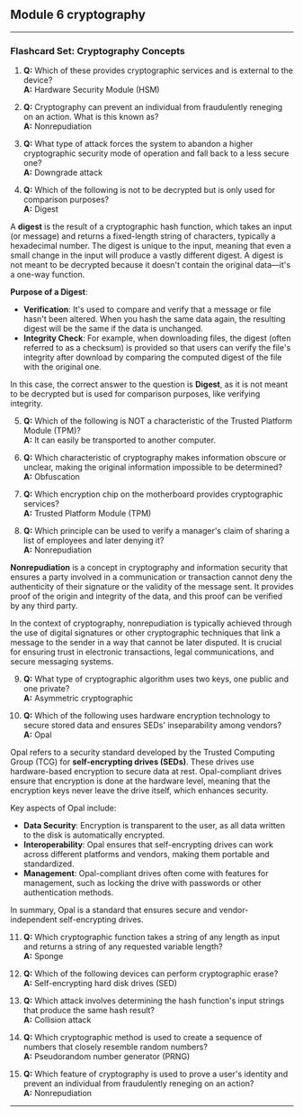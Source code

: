 




## Module 6 cryptography
---
### Flashcard Set: Cryptography Concepts

1. **Q:** Which of these provides cryptographic services and is external to the device?  
   **A:** Hardware Security Module (HSM)

2. **Q:** Cryptography can prevent an individual from fraudulently reneging on an action. What is this known as?  
   **A:** Nonrepudiation

3. **Q:** What type of attack forces the system to abandon a higher cryptographic security mode of operation and fall back to a less secure one?  
   **A:** Downgrade attack

4. **Q:** Which of the following is not to be decrypted but is only used for comparison purposes?  
   **A:** Digest

A **digest** is the result of a cryptographic hash function, which takes an input (or message) and returns a fixed-length string of characters, typically a hexadecimal number. The digest is unique to the input, meaning that even a small change in the input will produce a vastly different digest. A digest is not meant to be decrypted because it doesn't contain the original data—it's a one-way function.

**Purpose of a Digest**:
- **Verification**: It's used to compare and verify that a message or file hasn't been altered. When you hash the same data again, the resulting digest will be the same if the data is unchanged.
- **Integrity Check**: For example, when downloading files, the digest (often referred to as a checksum) is provided so that users can verify the file's integrity after download by comparing the computed digest of the file with the original one.

In this case, the correct answer to the question is **Digest**, as it is not meant to be decrypted but is used for comparison purposes, like verifying integrity.

5. **Q:** Which of the following is NOT a characteristic of the Trusted Platform Module (TPM)?  
   **A:** It can easily be transported to another computer.

6. **Q:** Which characteristic of cryptography makes information obscure or unclear, making the original information impossible to be determined?  
   **A:** Obfuscation

7. **Q:** Which encryption chip on the motherboard provides cryptographic services?  
   **A:** Trusted Platform Module (TPM)

8. **Q:** Which principle can be used to verify a manager's claim of sharing a list of employees and later denying it?  
   **A:** Nonrepudiation

**Nonrepudiation** is a concept in cryptography and information security that ensures a party involved in a communication or transaction cannot deny the authenticity of their signature or the validity of the message sent. It provides proof of the origin and integrity of the data, and this proof can be verified by any third party.

In the context of cryptography, nonrepudiation is typically achieved through the use of digital signatures or other cryptographic techniques that link a message to the sender in a way that cannot be later disputed. It is crucial for ensuring trust in electronic transactions, legal communications, and secure messaging systems.

9. **Q:** What type of cryptographic algorithm uses two keys, one public and one private?  
   **A:** Asymmetric cryptographic

10. **Q:** Which of the following uses hardware encryption technology to secure stored data and ensures SEDs' inseparability among vendors?  
   **A:** Opal
   
Opal refers to a security standard developed by the Trusted Computing Group (TCG) for **self-encrypting drives (SEDs)**. These drives use hardware-based encryption to secure data at rest. Opal-compliant drives ensure that encryption is done at the hardware level, meaning that the encryption keys never leave the drive itself, which enhances security.

Key aspects of Opal include:
- **Data Security**: Encryption is transparent to the user, as all data written to the disk is automatically encrypted.
- **Interoperability**: Opal ensures that self-encrypting drives can work across different platforms and vendors, making them portable and standardized.
- **Management**: Opal-compliant drives often come with features for management, such as locking the drive with passwords or other authentication methods.

In summary, Opal is a standard that ensures secure and vendor-independent self-encrypting drives.


11. **Q:** Which cryptographic function takes a string of any length as input and returns a string of any requested variable length?  
   **A:** Sponge

12. **Q:** Which of the following devices can perform cryptographic erase?  
   **A:** Self-encrypting hard disk drives (SED)

13. **Q:** Which attack involves determining the hash function's input strings that produce the same hash result?  
   **A:** Collision attack

14. **Q:** Which cryptographic method is used to create a sequence of numbers that closely resemble random numbers?  
   **A:** Pseudorandom number generator (PRNG)

15. **Q:** Which feature of cryptography is used to prove a user's identity and prevent an individual from fraudulently reneging on an action?  
   **A:** Nonrepudiation
---